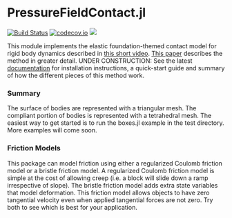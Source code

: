 # PressureFieldContact.jl

[![Build Status](https://travis-ci.org/ryanelandt/PressureFieldContact.jl.svg?branch=master)](https://travis-ci.org/ryanelandt/PressureFieldContact.jl)
[![codecov.io](https://codecov.io/github/ryanelandt/PressureFieldContact.jl/coverage.svg?branch=master)](https://codecov.io/github/ryanelandt/PressureFieldContact.jl?branch=master)
[![](https://img.shields.io/badge/docs-latest-blue.svg)](https://ryanelandt.github.io/PressureFieldContact.jl/dev)

This module implements the elastic foundation-themed contact model for rigid body dynamics described in [this short video](https://drive.google.com/open?id=1R_q9eIaIBnTLhvTE5U2uzUsbZOM8hdeV).
[This paper](https://arxiv.org/pdf/1904.11433.pdf) describes the method in greater detail.
UNDER CONSTRUCTION: See the latest [documentation](https://ryanelandt.github.io/PressureFieldContact.jl/dev) for installation instructions, a quick-start guide and summary of how the different pieces of this method work.

### Summary

The surface of bodies are represented with a triangular mesh.
The compliant portion of bodies is represented with a tetrahedral mesh.
The easiest way to get started is to run the boxes.jl example in the test directory.
More examples will come soon.

### Friction Models

This package can model friction using either a regularized Coulomb friction model or a bristle friction model.
A regularized Coulomb friction model is simple at the cost of allowing creep (i.e. a block will slide down a ramp irrespective of slope).
The bristle friction model adds extra state variables that model deformation.
This friction model allows objects to have zero tangential velocity even when applied tangential forces are not zero.
Try both to see which is best for your application.

